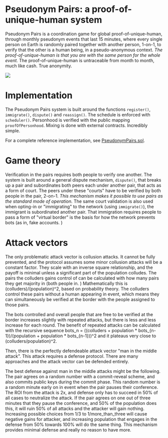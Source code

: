 # Pseudonym Pairs: a proof-of-unique-human system

Pseudonym Pairs is a coordination game for global proof-of-unique-human, through monthly pseudonym events that last 15 minutes, where every single person on Earth is randomly paired together with another person, 1-on-1, to verify that the other is a human being, in a pseudo-anonymous context. _The proof-of-unique-human is that you are with the same person for the whole event._ The proof-of-unique-human is untraceable from month to month, much like cash. True anonymity.

![](https://camo.githubusercontent.com/a9872931c4331a31da92e4e1db3c82eec6af7543/68747470733a2f2f692e696d6775722e636f6d2f687266796f6b322e706e67)

# Implementation

The Pseudonym Pairs system is built around the functions `register()`, `immigrate()`, `dispute()` and `reassign()`. The schedule is enforced with `scheduler()`. Personhood is verified with the public mapping `proofOfPersonhood`. Mixing is done with external contracts. Incredibly simple.

For a complete reference implementation, see [PseudonymPairs.sol](https://gist.github.com/0xAnonymous/8d93d20ac056b45e2ba2d5455cc2024b).

# Game theory
Verification in the pairs requires both people to verify one another. The system is built around a general dispute mechanism, `dispute()`, that breaks up a pair and subordinates both peers each under another pair, that acts as a form of court. The peers under these "courts" have to be verified by both people in the pair, 2-on-1. _This mechanism makes it possible to use pairs as the standard mode of operation._ The same court validation is also used when opting-in or "immigrating" to the network (using `immigrate()`), the immigrant is subordinated another pair. That immigration requires people to pass a form of "virtual border" is the basis for how the network prevents bots (as in, fake accounts. )

# Attack vectors

The only problematic attack vector is collusion attacks. It cannot be fully prevented, and the protocol assumes some minor collusion attacks will be a constant factor. They scale with an inverse square relationship, and the payoff is minimal unless a significant part of the population colludes. The pairs the colluders gains control of can be calculated with how many pairs they get majority in (both people in. ) Mathematically this is (colluders)/(population)^2, based on probability theory. The colluders control these pairs without a human appearing in event, which means they can simultaneously be verified at the border with the people assigned to those pairs.

The bots controlled and overall people that are free to be verified at the border increases slightly with repeated attacks, but there is less and less increase for each round. The benefit of repeated attacks can be calculated with the recursive sequence bots_n = ((colluders + population * bots_{n-1})/(population + population * bots_{n-1}))^2 and it plateaus very close to (colluders/population)^2.

Then, there is the perfectly defendeable attack vector "man in the middle attack". This attack requires a defense protocol. There are many approaches and the attack vector can be defended entirely.

The best defense against man in the middle attacks might be the following. The pair agrees on a random number with a commit-reveal scheme, and also commits public keys during the commit phase. This random number is a random minute early on in event when the pair pauses their conference. The ROI from the attack is 2x, and defense only has to succeed in 50% of all cases to neutralize the attack. If the pair agrees on one out of three minutes that they pause the conference, and 50% of the population does this, it will ruin 50% of all attacks and the attacker will gain nothing. Increasing possible choices from 1/3 to 1/more_than_three will cause negative gains for attacker, and increasing population that engages in the defense from 50% towards 100% will do the same thing. This mechanism provides minimal defense and really no reason to have more.
